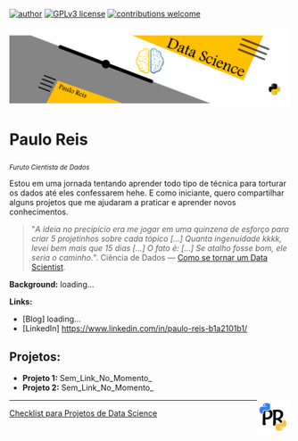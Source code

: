 [![author](https://img.shields.io/badge/author-PauloReis-black.svg)](https://www.kaggle.com/paulosabinoreis) 
[![GPLv3 license](https://img.shields.io/badge/python-3.7+-blue.svg)](https://www.python.org/downloads/release/python-365/)
[![contributions welcome](https://img.shields.io/badge/contributions-welcome-brightgreen.svg?style=flat)](https://github.com/pauloreis-ds)

<p align="center">
  <img src="banner.png" >
</p>

# Paulo Reis
<sub>*Furuto Cientista de Dados*</sub>

Estou em uma jornada tentando aprender todo tipo de técnica para torturar os dados até eles confessarem hehe.
E como iniciante, quero compartilhar alguns projetos que me ajudaram a praticar e aprender novos conhecimentos.

> "_A ideia no precipício era me jogar em uma quinzena de esforço para criar 5 projetinhos sobre cada tópico \[...] Quanta ingenuidade kkkk, levei bem mais que 15 dias \[...] O fato é: \[...] Se atalho fosse bom, ele seria o caminho._". Ciência de Dados — [Como se tornar um Data Scientist](https://medium.com/@pauloreis.py/ci%C3%AAncia-de-dados-como-se-tornar-um-data-scientist-d2b6366fbe1f).


**Background:** loading...

**Links:**
* [Blog] loading...
* [LinkedIn] https://www.linkedin.com/in/paulo-reis-b1a2101b1/


## Projetos:
* **Projeto 1:** Sem_Link_No_Momento_
* **Projeto 2:** Sem_Link_No_Momento_

<img align="right" width="60" height="60" src="https://github.com/pauloreis-ds/Paulo-Reis-Data-Science/blob/master/Paulo%20Reis/Pauloreis01.png">

---


[Checklist para Projetos de Data Science](https://github.com/carlosfab/sigmoidal_ai/blob/master/notebooks/Checklist%20para%20Data%20Science.ipynb)
